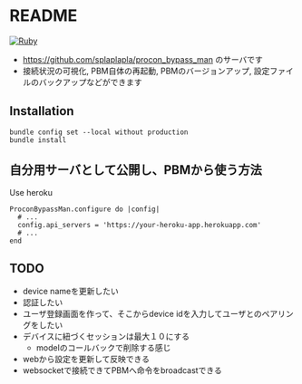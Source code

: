 # README
[![Ruby](https://github.com/splaplapla/procon_bypass_man_cloud/actions/workflows/ruby.yml/badge.svg)](https://github.com/splaplapla/procon_bypass_man_cloud/actions/workflows/ruby.yml)

* https://github.com/splaplapla/procon_bypass_man のサーバです
* 接続状況の可視化, PBM自体の再起動, PBMのバージョンアップ, 設定ファイルのバックアップなどができます

## Installation
```
bundle config set --local without production
bundle install
```

## 自分用サーバとして公開し、PBMから使う方法
Use heroku

```
ProconBypassMan.configure do |config|
  # ...
  config.api_servers = 'https://your-heroku-app.herokuapp.com'
  # ...
end
```

## TODO
* device nameを更新したい
* 認証したい
* ユーザ登録画面を作って、そこからdevice idを入力してユーザとのペアリングをしたい
* デバイスに紐づくセッションは最大１０にする
    * modelのコールバックで削除する感じ
* webから設定を更新して反映できる
* websocketで接続できてPBMへ命令をbroadcastできる
